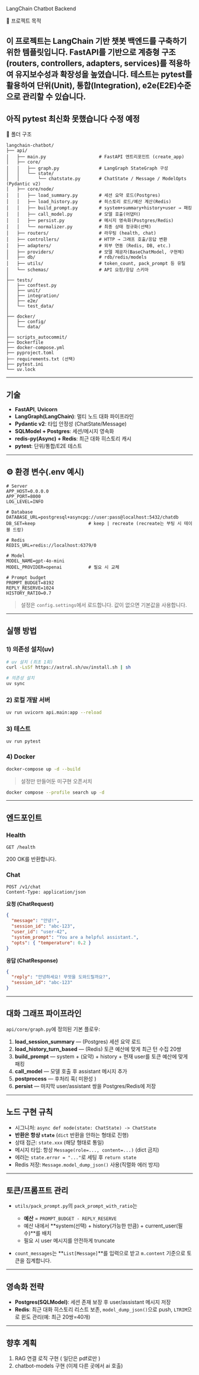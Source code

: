 LangChain Chatbot Backend

📌 프로젝트 목적

이 프로젝트는 LangChain 기반 챗봇 백엔드를 구축하기 위한 템플릿입니다.
FastAPI를 기반으로 계층형 구조(routers, controllers, adapters,
services)를 적용하여 유지보수성과 확장성을 높였습니다.
테스트는 pytest를 활용하여 단위(Unit), 통합(Integration), e2e(E2E)수준으로 관리할
수 있습니다.
---
아직 pytest 최신화 못했습니다 수정 예정
------------------------------------------------------------------------

📂 폴더 구조
```
langchain-chatbot/
├── api/
│   ├── main.py                    # FastAPI 엔트리포인트 (create_app)
│   ├── core/
│   │   ├── graph.py               # LangGraph StateGraph 구성
│   │   └── state/
│   │       └── chatstate.py       # ChatState / Message / ModelOpts (Pydantic v2)
│   ├── core/node/
│   │   ├── load_summary.py        # 세션 요약 로드(Postgres)
│   │   ├── load_history.py        # 히스토리 로드/예산 계산(Redis)
│   │   ├── build_prompt.py        # system+summary+history+user → 패킹
│   │   ├── call_model.py          # 모델 호출(어댑터)
│   │   ├── persist.py             # 메시지 영속화(Postgres/Redis)
│   │   └── normalizer.py          # 최종 상태 정규화(선택)
│   ├── routers/                   # 라우팅 (health, chat)
│   ├── controllers/               # HTTP → 그래프 호출/응답 변환
│   ├── adapters/                  # 외부 연동 (Redis, DB, etc.)
│   ├── providers/                 # 모델 제공자(BaseChatModel, 구현체)
│   ├── db/                        # rdb/redis/models
│   ├── utils/                     # token_count, pack_prompt 등 유틸
│   └── schemas/                   # API 요청/응답 스키마
│
├── tests/
│   ├── conftest.py
│   ├── unit/
│   ├── integration/
│   ├── e2e/
│   └── test_data/
│
├── docker/
│   ├── config/
│   └── data/
│
├── scripts_autocommit/
├── Dockerfile
├── docker-compose.yml
├── pyproject.toml
├── requirements.txt (선택)
├── pytest.ini
└── uv.lock
```

------------------------------------------------------------------------
## 기술

* **FastAPI**, **Uvicorn**
* **LangGraph(LangChain)**: 멀티 노드 대화 파이프라인
* **Pydantic v2**: 타입 안정성 (ChatState/Message)
* **SQLModel + Postgres**: 세션/메시지 영속화
* **redis-py(Async) + Redis**: 최근 대화 히스토리 캐시
* **pytest**: 단위/통합/E2E 테스트

---

## ⚙️ 환경 변수(.env 예시)

```
# Server
APP_HOST=0.0.0.0
APP_PORT=8000
LOG_LEVEL=INFO

# Database
DATABASE_URL=postgresql+asyncpg://user:pass@localhost:5432/chatdb
DB_SET=keep                    # keep | recreate (recreate는 부팅 시 테이블 드랍)

# Redis
REDIS_URL=redis://localhost:6379/0

# Model
MODEL_NAME=gpt-4o-mini
MODEL_PROVIDER=openai          # 필요 시 교체

# Prompt budget
PROMPT_BUDGET=8192
REPLY_RESERVE=1024
HISTORY_RATIO=0.7
```

> 설정은 `config.settings`에서 로드합니다. 값이 없으면 기본값을 사용합니다.

---

##  실행 방법

### 1) 의존성 설치(uv)

```bash
# uv 설치 (최초 1회)
curl -LsSf https://astral.sh/uv/install.sh | sh

# 의존성 설치
uv sync
```

### 2) 로컬 개발 서버

```bash
uv run uvicorn api.main:app --reload
```

### 3) 테스트

```bash
uv run pytest
```

### 4) Docker

```bash
docker-compose up -d --build
```

> 설정만 만들어둔 미구현 오픈서치
```bash
docker compose --profile search up -d
```

---

## 엔드포인트

### Health

```
GET /health
```

200 OK를 반환합니다.

### Chat

```
POST /v1/chat
Content-Type: application/json
```

**요청 (ChatRequest)**

```json
{
  "message": "안녕!",
  "session_id": "abc-123",
  "user_id": "user-42",
  "system_prompt": "You are a helpful assistant.",
  "opts": { "temperature": 0.2 }
}
```

**응답 (ChatResponse)**

```json
{
  "reply": "안녕하세요! 무엇을 도와드릴까요?",
  "session_id": "abc-123"
}
```

---

##  대화 그래프 파이프라인

`api/core/graph.py`에 정의된 기본 플로우:

1. **load\_session\_summary** — (Postgres) 세션 요약 로드
2. **load\_history\_turn\_based** — (Redis) 토큰 예산에 맞게 최근 턴 수집 20쌍
3. **build\_prompt** — system + (요약) + history + 현재 user를 토큰 예산에 맞게 패킹
4. **call\_model** — 모델 호출 후 assistant 메시지 추가
5. **postprocess** — 후처리 훅( 미완성 )
6. **persist** — 마지막 user/assistant 쌍을 Postgres/Redis에 저장

---

## 노드 구현 규칙

* 시그니처: `async def node(state: ChatState) -> ChatState`
* **반환은 항상 `state`** (`dict` 반환을 안하는 형태로 진행)
* 상태 접근: `state.xxx` (해당 형태로 통일)
* 메시지 타입: 항상 `Message(role=..., content=...)` (dict 금지)
* 에러는 `state.error = "..."`로 세팅 후 `return state`
* Redis 저장: `Message.model_dump_json()` 사용(직렬화 에러 방지)

---

## 토큰/프롬프트 관리

* `utils/pack_prompt.py`의 `pack_prompt_with_ratio`는

  * **예산** = `PROMPT_BUDGET - REPLY_RESERVE`
  * 예산 내에서 \*\*system(선택) + history(가능한 만큼) + current\_user(필수)\*\*를 배치
  * 필요 시 user 메시지를 안전하게 truncate
* `count_messages`는 \*\*`List[Message]`\*\*를 입력으로 받고 `m.content` 기준으로 토큰을 집계합니다.

---

## 영속화 전략

* **Postgres(SQLModel)**: 세션 존재 보장 후 user/assistant 메시지 저장
* **Redis**: 최근 대화 히스토리 리스트 보존, `model_dump_json()`으로 push, `LTRIM`으로 윈도 관리(예: 최근 20쌍=40개)

---

## 향후 계획

1. RAG 연결 로직 구현 ( 일단은 pdf로만 )
2. chatbot-models 구현 (이제 다른 곳에서 ai 호출)


